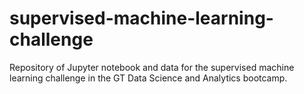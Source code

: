 # supervised-machine-learning-challenge
Repository of Jupyter notebook and data for the supervised machine learning challenge in the GT Data Science and Analytics bootcamp.
